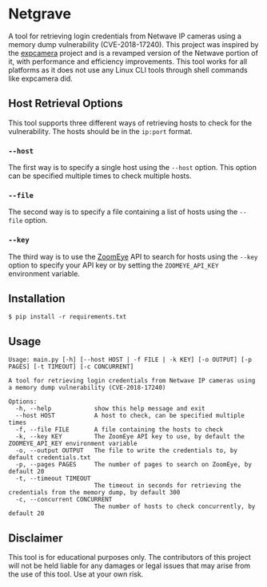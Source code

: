 # Netgrave
A tool for retrieving login credentials from Netwave IP cameras using a memory dump vulnerability (CVE-2018-17240). This project was inspired by the [expcamera](https://github.com/vanpersiexp/expcamera) project and is a revamped version of the Netwave portion of it, with performance and efficiency improvements. This tool works for all platforms as it does not use any Linux CLI tools through shell commands like expcamera did.

## Host Retrieval Options
This tool supports three different ways of retrieving hosts to check for the vulnerability. The hosts should be in the `ip:port` format.

### `--host`
The first way is to specify a single host using the `--host` option. This option can be specified multiple times to check multiple hosts.

### `--file`
The second way is to specify a file containing a list of hosts using the `--file` option. 

### `--key`
The third way is to use the [ZoomEye](https://www.zoomeye.org/) API to search for hosts using the `--key` option to specify your API key or by setting the `ZOOMEYE_API_KEY` environment variable.

## Installation
    $ pip install -r requirements.txt

## Usage
```
Usage: main.py [-h] [--host HOST | -f FILE | -k KEY] [-o OUTPUT] [-p PAGES] [-t TIMEOUT] [-c CONCURRENT]

A tool for retrieving login credentials from Netwave IP cameras using a memory dump vulnerability (CVE-2018-17240)

Options:
  -h, --help            show this help message and exit
  --host HOST           A host to check, can be specified multiple times
  -f, --file FILE       A file containing the hosts to check
  -k, --key KEY         The ZoomEye API key to use, by default the ZOOMEYE_API_KEY environment variable
  -o, --output OUTPUT   The file to write the credentials to, by default credentials.txt
  -p, --pages PAGES     The number of pages to search on ZoomEye, by default 20
  -t, --timeout TIMEOUT
                        The timeout in seconds for retrieving the credentials from the memory dump, by default 300
  -c, --concurrent CONCURRENT
                        The number of hosts to check concurrently, by default 20
```

## Disclaimer
This tool is for educational purposes only. The contributors of this project will not be held liable for any damages or legal issues that may arise from the use of this tool. Use at your own risk.